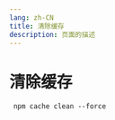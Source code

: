 ```yaml
---
lang: zh-CN
title: 清除缓存
description: 页面的描述
---
```



# 清除缓存


```shell
 npm cache clean --force
```


<Comment></Comment>
